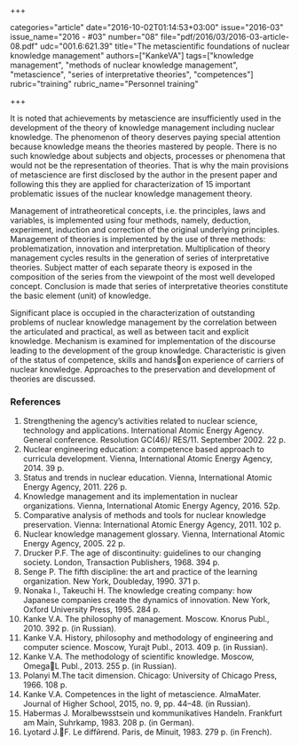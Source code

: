 +++

categories="article"
date="2016-10-02T01:14:53+03:00"
issue="2016-03"
issue_name="2016 - #03"
number="08"
file="pdf/2016/03/2016-03-article-08.pdf"
udc="001.6:621.39"
title="The metascientific foundations of nuclear knowledge management"
authors=["KankeVA"]
tags=["knowledge management", "methods of nuclear knowledge management", "metascience", "series of interpretative theories", "competences"]
rubric="training"
rubric_name="Personnel training"

+++

It is noted that achievements by metascience are insufficiently used in the development of the theory of knowledge management including nuclear knowledge. 
The phenomenon of theory deserves paying special attention because knowledge means the theories mastered by people. 
There is no such knowledge about subjects and objects, processes or phenomena that would not be the representation of theories. That is why the main provisions of metascience are first disclosed by the author in the present paper and following this they are applied for characterization of 15 important problematic issues of the nuclear knowledge management theory.

Management of intratheoretical concepts, i.e. the principles, laws and variables, is implemented using four methods, namely, deduction, experiment, induction and correction of the original underlying principles. 
Management of theories is implemented by the use of three methods: problematization, innovation and interpretation. 
Multiplication of theory management cycles results in the generation of series of interpretative theories. 
Subject matter of each separate theory is exposed in the composition of the series from the viewpoint of the most well developed concept. 
Conclusion is made that series of interpretative theories constitute the basic element (unit) of knowledge.

Significant place is occupied in the characterization of outstanding problems of nuclear knowledge management by the correlation between the articulated and practical, as well as between tacit and explicit knowledge. 
Mechanism is examined for implementation of the discourse leading to the development of the group knowledge. 
Characteristic is given of the status of competence, skills and handson experience of carriers of nuclear knowledge.
Approaches to the preservation and development of theories are discussed.

### References

1. Strengthening the agency’s activities related to nuclear science, technology and applications. International Atomic Energy Agency. General conference. Resolution GC(46)/ RES/11. September 2002. 22 p.
2. Nuclear engineering education: a competence based approach to curricula development. Vienna, International Atomic Energy Agency, 2014. 39 р.
3. Status and trends in nuclear education. Vienna, International Atomic Energy Agency, 2011. 226 р.
4. Knowledge management and its implementation in nuclear organizations. Vienna, International Atomic Energy Agency, 2016. 52р.
5. Comparative analysis of methods and tools for nuclear knowledge preservation. Vienna: International Atomic Energy Agency, 2011. 102 p.
6. Nuclear knowledge management glossary. Vienna, International Atomic Energy Agency, 2005. 22 p.
7. Drucker P.F. The age of discontinuity: guidelines to our changing society. London, Transaction Publishers, 1968. 394 p.
8. Senge P. The fifth discipline: the art and practice of the learning organization. New York, Doubleday, 1990. 371 p.
9. Nonaka I., Takeuchi H. The knowledge creating company: how Japanese companies create the dynamics of innovation. New York, Oxford University Press, 1995. 284 p.
10. Kanke V.A. The philosophy of management. Moscow. Knorus Publ., 2010. 392 p. (in Russian).
11. Kanke V.A. History, philosophy and methodology of engineering and computer science. Moscow, Yurajt Publ., 2013. 409 p. (in Russian).
12. Kanke V.A. The methodology of scientific knowledge. Moscow, OmegaL Publ., 2013. 255 p. (in Russian).
13. Polanyi М.The tacit dimension. Chicago: University of Chicago Press, 1966. 108 p.
14. Kanke V.A. Competences in the light of metascience. AlmaMater. Journal of Higher School, 2015, no. 9, pp. 44–48. (in Russian).
15. Habermas J. Moralbewsstsein und kommunikatives Handeln. Frankfurt am Main, Suhrkamp, 1983. 208 p. (in German).
16. Lyotard J.F. Le diffйrend. Paris, de Minuit, 1983. 279 p. (in French).